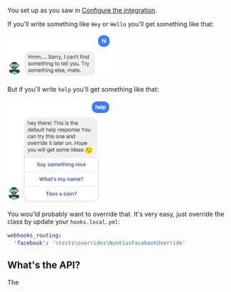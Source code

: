 You set up as you saw in 
[Configure the integration](Webhooks/Facebook/Configure_the_integration.html).

If you'll write something like `Hey` or `Hello` you'll get something like that:

![Facebook ste 3](../../images/facebook/engage-1.png)

But if you'll write `help` you'll get something like that:

![Facebook ste 3](../../images/facebook/engage-2.png)

You wou'ld probably want to override that. It's very easy, just override the 
class by update your `hooks.local.yml`:
```yaml
webhooks_routing:
  'facebook': '\tests\overrides\NuntiusFacebookOverride'
```

## What's the API?

The 